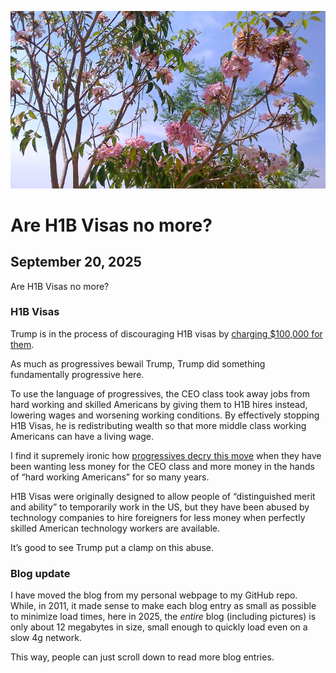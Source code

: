 ![blogpic](pics/2011-04-11-1115-Blog.jpg)
# Are H1B Visas no more?
## September 20, 2025

Are H1B Visas no more?

### H1B Visas

Trump is in the process of discouraging H1B visas by [charging $100,000
for them](https://archive.today/20250920103958/https://edition.cnn.com/2025/09/19/politics/trump-h1b-visa-fee). 

As much as progressives bewail Trump, Trump did something fundamentally
progressive here.

To use the language of progressives, the CEO class took away jobs from
hard working and skilled Americans by giving them to H1B hires instead,
lowering wages and worsening working conditions. By effectively stopping
H1B Visas, he is redistributing wealth so that more middle class working
Americans can have a living wage.

I find it supremely ironic how [progressives decry this
move](https://archive.today/20250920162335/https://www.dailykos.com/stories/2025/9/19/2344529/-White-House-Every-H1-B-Visa-Holder-must-pay-USD-100K-to-re-enter-the-country?pm_campaign=front_page&pm_source=more_community&pm_medium=web) when they have been wanting less money for
the CEO class and more money in the hands of “hard working Americans”
for so many years.

H1B Visas were originally designed to allow people of “distinguished
merit and ability” to temporarily work in the US, but they have been
abused by technology companies to hire foreigners for less money
when perfectly skilled American technology workers are available.

It’s good to see Trump put a clamp on this abuse.

### Blog update

I have moved the blog from my personal webpage to my GitHub repo. 
While, in 2011, it made sense to make each blog entry as small as possible
to minimize load times, here in 2025, the _entire_ blog (including pictures)
is only about 12 megabytes in size, small enough to quickly load even on 
a slow 4g network.

This way, people can just scroll down to read more blog entries.
